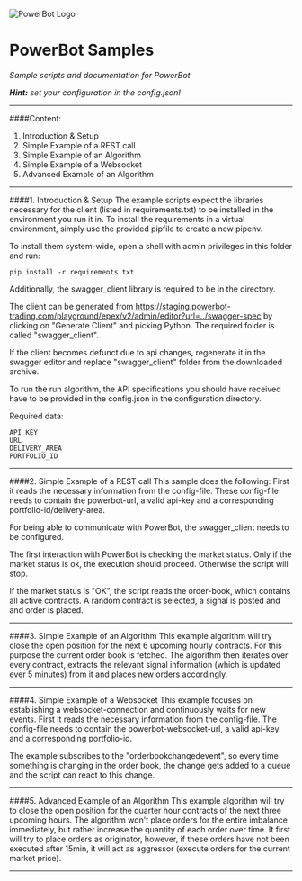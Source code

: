  ![PowerBot Logo](https://www.powerbot-trading.com/wp-content/uploads/2018/03/PowerBot_Weblogo.png "PowerBot")
# **PowerBot Samples**
 *Sample scripts and documentation for PowerBot*

***Hint:*** *set your configuration in the config.json!*
***
####Content:
1. Introduction & Setup
2. Simple Example of a REST call
3. Simple Example of an Algorithm
4. Simple Example of a Websocket
5. Advanced Example of an Algorithm
***
####1. Introduction & Setup
The example scripts expect the libraries necessary for the client (listed in requirements.txt) to be installed in the environment you run it in.
To install the requirements in a virtual environment, simply use the provided pipfile to create a new pipenv.

To install them system-wide, open a shell with admin privileges in this folder and run:

	pip install -r requirements.txt

Additionally, the swagger_client library is required to be in the directory. 

The client can be generated from https://staging.powerbot-trading.com/playground/epex/v2/admin/editor?url=../swagger-spec
by clicking on "Generate Client" and picking Python. The required folder is called "swagger_client".

If the client becomes defunct due to api changes, regenerate it in the swagger editor
and replace "swagger_client" folder from the downloaded archive.

To run the run algorithm, the API specifications you should have received have to be provided in the config.json in the configuration directory.

Required data:

	API_KEY
	URL
	DELIVERY_AREA
	PORTFOLIO_ID
***
####2. Simple Example of a REST call
This sample does the following:
First it reads the necessary information from the config-file. These config-file needs to contain the powerbot-url, a 
valid api-key and a corresponding portfolio-id/delivery-area.

For being able to communicate with PowerBot, the swagger_client needs to be configured.

The first interaction with PowerBot is checking the market status. Only if the market status is ok, the execution should
proceed. Otherwise the script will stop. 

If the market status is "OK", the script reads the order-book, which contains all active contracts. A random contract is
selected, a signal is posted and and order is placed.  
***
####3. Simple Example of an Algorithm
This example algorithm will try close the open position for the next 6 upcoming hourly contracts.
For this purpose the current order book is fetched. The algorithm then iterates over every contract,
extracts the relevant signal information (which is updated ever 5 minutes) from it and places new orders
accordingly.
***
####4. Simple Example of a Websocket
This example focuses on establishing a websocket-connection and continuously waits for new events. 
First it reads the necessary information from the config-file. The config-file needs to contain the 
powerbot-websocket-url, a valid api-key and a corresponding portfolio-id.

The example subscribes to the "orderbookchangedevent", so every time something is changing in the order book, the 
change gets added to a queue and the script can react to this change.
***
####5. Advanced Example of an Algorithm
This example algorithm will try to close the open position for the quarter hour contracts of the next
three upcoming hours. The algorithm won't place orders for the entire imbalance immediately, but rather
increase the quantity of each order over time. It first will try to place orders as originator, however,
if these orders have not been executed after 15min, it will act as aggressor (execute orders for the
current market price).
***